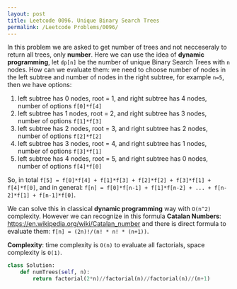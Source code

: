 ```yaml
---
layout: post
title: Leetcode 0096. Unique Binary Search Trees
permalink: /Leetcode Problems/0096/
---
```


In this problem we are asked to get number of trees and not necceseraly to return all trees, only **number**. Here we can use the idea of **dynamic programming**, let `dp[n]` be the number of unique Binary Search Trees with `n` nodes. How can we evaluate them: we need to choose number of nodes in the left subtree and number of nodes in the right subtree, for example `n=5`, then we have options:
1. left subtree has 0 nodes, root = 1, and right subtree has 4 nodes, number of options `f[0]*f[4]`
2. left subtree has 1 nodes, root = 2, and right subtree has 3 nodes, number of options `f[1]*f[3]`
3. left subtree has 2 nodes, root = 3, and right subtree has 2 nodes, number of options `f[2]*f[2]`
4. left subtree has 3 nodes, root = 4, and right subtree has 1 nodes, number of options `f[3]*f[1]`
5. left subtree has 4 nodes, root = 5, and right subtree has 0 nodes, number of options `f[4]*f[0]`

So, in total `f[5] = f[0]*f[4] + f[1]*f[3] + f[2]*f[2] + f[3]*f[1] + f[4]*f[0]`, and in general:
`f[n] = f[0]*f[n-1] + f[1]*f[n-2] + ... + f[n-2]*f[1] + f[n-1]*f[0]`.

We can solve this in classical **dynamic programming** way with `O(n^2)` complexity. However we can recognize in this formula **Catalan Numbers**: https://en.wikipedia.org/wiki/Catalan_number and there is direct formula to evaluate them:
`f[n] = (2n)!/(n! * n! * (n+1))`.

**Complexity**: time complexity is `O(n)` to evaluate all factorials, space complexity is `O(1)`.

```python
class Solution:
    def numTrees(self, n):
        return factorial(2*n)//factorial(n)//factorial(n)//(n+1)
```